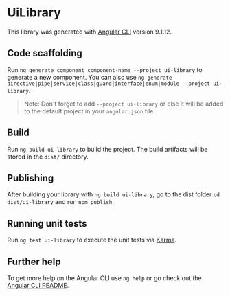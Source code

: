 # UiLibrary

This library was generated with [Angular CLI](https://github.com/angular/angular-cli) version 9.1.12.

## Code scaffolding

Run `ng generate component component-name --project ui-library` to generate a new component. You can also use `ng generate directive|pipe|service|class|guard|interface|enum|module --project ui-library`.
> Note: Don't forget to add `--project ui-library` or else it will be added to the default project in your `angular.json` file. 

## Build

Run `ng build ui-library` to build the project. The build artifacts will be stored in the `dist/` directory.

## Publishing

After building your library with `ng build ui-library`, go to the dist folder `cd dist/ui-library` and run `npm publish`.

## Running unit tests

Run `ng test ui-library` to execute the unit tests via [Karma](https://karma-runner.github.io).

## Further help

To get more help on the Angular CLI use `ng help` or go check out the [Angular CLI README](https://github.com/angular/angular-cli/blob/master/README.md).
